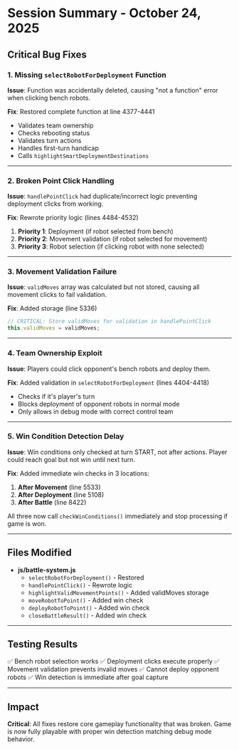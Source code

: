 # Session Summary - October 24, 2025

## Critical Bug Fixes

### 1. **Missing `selectRobotForDeployment` Function**
**Issue**: Function was accidentally deleted, causing "not a function" error when clicking bench robots.

**Fix**: Restored complete function at line 4377-4441
- Validates team ownership
- Checks rebooting status
- Validates turn actions
- Handles first-turn handicap
- Calls `highlightSmartDeploymentDestinations`

---

### 2. **Broken Point Click Handling**
**Issue**: `handlePointClick` had duplicate/incorrect logic preventing deployment clicks from working.

**Fix**: Rewrote priority logic (lines 4484-4532)
1. **Priority 1**: Deployment (if robot selected from bench)
2. **Priority 2**: Movement validation (if robot selected for movement)
3. **Priority 3**: Robot selection (if clicking robot with none selected)

---

### 3. **Movement Validation Failure**
**Issue**: `validMoves` array was calculated but not stored, causing all movement clicks to fail validation.

**Fix**: Added storage (line 5336)
```javascript
// CRITICAL: Store validMoves for validation in handlePointClick
this.validMoves = validMoves;
```

---

### 4. **Team Ownership Exploit**
**Issue**: Players could click opponent's bench robots and deploy them.

**Fix**: Added validation in `selectRobotForDeployment` (lines 4404-4418)
- Checks if it's player's turn
- Blocks deployment of opponent robots in normal mode
- Only allows in debug mode with correct control team

---

### 5. **Win Condition Detection Delay**
**Issue**: Win conditions only checked at turn START, not after actions. Player could reach goal but not win until next turn.

**Fix**: Added immediate win checks in 3 locations:
1. **After Movement** (line 5533)
2. **After Deployment** (line 5108)
3. **After Battle** (line 8422)

All three now call `checkWinConditions()` immediately and stop processing if game is won.

---

## Files Modified

- **js/battle-system.js**
  - `selectRobotForDeployment()` - Restored
  - `handlePointClick()` - Rewrote logic
  - `highlightValidMovementPoints()` - Added validMoves storage
  - `moveRobotToPoint()` - Added win check
  - `deployRobotToPoint()` - Added win check
  - `closeBattleResult()` - Added win check

---

## Testing Results

✅ Bench robot selection works
✅ Deployment clicks execute properly
✅ Movement validation prevents invalid moves
✅ Cannot deploy opponent robots
✅ Win detection is immediate after goal capture

---

## Impact

**Critical**: All fixes restore core gameplay functionality that was broken. Game is now fully playable with proper win detection matching debug mode behavior.
